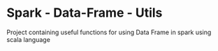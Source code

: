 # Spark - Data-Frame - Utils
Project containing useful functions for using Data Frame in spark using scala language
